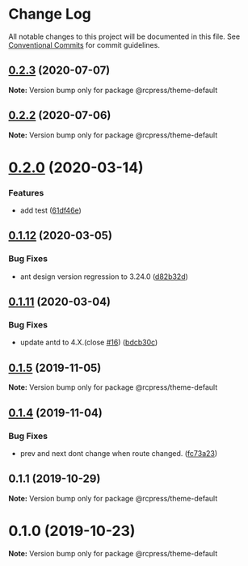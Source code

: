 # Change Log

All notable changes to this project will be documented in this file.
See [Conventional Commits](https://conventionalcommits.org) for commit guidelines.

## [0.2.3](https://github.com/YvesCoding/rcpress/compare/v0.2.2...v0.2.3) (2020-07-07)

**Note:** Version bump only for package @rcpress/theme-default





## [0.2.2](https://github.com/YvesCoding/rcpress/compare/v0.2.1...v0.2.2) (2020-07-06)

**Note:** Version bump only for package @rcpress/theme-default





# [0.2.0](https://github.com/YvesCoding/antdsite/compare/v0.1.13...v0.2.0) (2020-03-14)


### Features

* add test ([61df46e](https://github.com/YvesCoding/antdsite/commit/61df46e5250c6cdea24e051837ab34132fc8fa6c))





## [0.1.12](https://github.com/YvesCoding/antdsite/compare/v0.1.11...v0.1.12) (2020-03-05)


### Bug Fixes

* ant design version regression to 3.24.0 ([d82b32d](https://github.com/YvesCoding/antdsite/commit/d82b32d9a29c5c320fb02e4fe301ec054e1da2df))






## [0.1.11](https://github.com/YvesCoding/antdsite/compare/v0.1.10...v0.1.11) (2020-03-04)


### Bug Fixes

* update antd to 4.X.(close [#16](https://github.com/YvesCoding/antdsite/issues/16)) ([bdcb30c](https://github.com/YvesCoding/antdsite/commit/bdcb30c873c5a4ad6199ab4727accb1462f48c47))





## [0.1.5](https://github.com/YvesCoding/antdsite/compare/v0.1.4...v0.1.5) (2019-11-05)

**Note:** Version bump only for package @rcpress/theme-default





## [0.1.4](https://github.com/YvesCoding/antdsite/compare/v0.1.3...v0.1.4) (2019-11-04)


### Bug Fixes

* prev and next dont change when route changed. ([fc73a23](https://github.com/YvesCoding/antdsite/commit/fc73a238e90e943a5b29810617515e8528879b5b))





## 0.1.1 (2019-10-29)

**Note:** Version bump only for package @rcpress/theme-default






# 0.1.0 (2019-10-23)

**Note:** Version bump only for package @rcpress/theme-default
